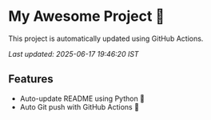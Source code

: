 # My Awesome Project 🚀

This project is automatically updated using GitHub Actions.

_Last updated: 2025-06-17 19:46:20 IST_

## Features
- Auto-update README using Python 🐍
- Auto Git push with GitHub Actions 🤖
